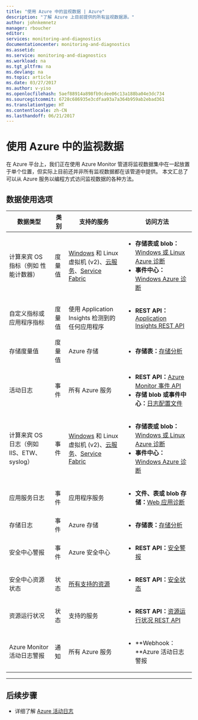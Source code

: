 ```yaml
---
title: "使用 Azure 中的监视数据 | Azure"
description: "了解 Azure 上目前提供的所有监视数据源。"
author: johnkemnetz
manager: rboucher
editor: 
services: monitoring-and-diagnostics
documentationcenter: monitoring-and-diagnostics
ms.assetid: 
ms.service: monitoring-and-diagnostics
ms.workload: na
ms.tgt_pltfrm: na
ms.devlang: na
ms.topic: article
ms.date: 03/27/2017
ms.author: v-yiso
ms.openlocfilehash: 5aef88914a898fb9cdee06c13a188ba04e3dc734
ms.sourcegitcommit: 6728c686935e3cdfaa93a7a364b959ab2ebad361
ms.translationtype: HT
ms.contentlocale: zh-CN
ms.lasthandoff: 06/21/2017
---
```

# 使用 Azure 中的监视数据
<a id="consume-monitoring-data-from-azure" class="xliff"></a>

在 Azure 平台上，我们正在使用 Azure Monitor 管道将监视数据集中在一起放置于单个位置，但实际上目前还并非所有监视数据都在该管道中提供。 本文汇总了可以从 Azure 服务以编程方式访问监视数据的各种方法。

## 数据使用选项
<a id="options-for-data-consumption" class="xliff"></a>

| 数据类型 | 类别 | 支持的服务 | 访问方法 |
| --- | --- | --- | --- |
| 计算来宾 OS 指标（例如 性能计数器） | 度量值 | [Windows](../virtual-machines/virtual-machines-dotnet-diagnostics.md) 和 Linux 虚拟机 (v2)、[云服务](../cloud-services/cloud-services-dotnet-diagnostics-trace-flow.md)、[Service Fabric](../service-fabric/service-fabric-diagnostics-how-to-monitor-and-diagnose-services-locally.md) | <ul><li>**存储表或 blob：**[Windows 或 Linux Azure 诊断](../cloud-services/cloud-services-dotnet-diagnostics-storage.md)</li><li>**事件中心：**[Windows Azure 诊断](../event-hubs/event-hubs-streaming-azure-diags-data.md)</li></ul> |
| 自定义指标或应用程序指标 | 度量值 | 使用 Application Insights 检测到的任何应用程序 | <ul><li>**REST API：**[Application Insights REST API](https://dev.applicationinsights.io/reference)</li></ul> |
| 存储度量值 | 度量值 | Azure 存储 | <ul><li>**存储表：**[存储分析](https://docs.microsoft.com/rest/api/storageservices/storage-analytics)</li></ul> |
| 活动日志 | 事件 | 所有 Azure 服务 | <ul><li>**REST API：**[Azure Monitor 事件 API](https://docs.microsoft.com/rest/api/monitor/events)</li><li>**存储 blob 或事件中心：**[日志配置文件](monitoring-overview-activity-logs.md#export-the-activity-log-with-log-profiles)</li></ul> |
| 计算来宾 OS 日志（例如 IIS、ETW、syslog） | 事件 | [Windows](../virtual-machines/virtual-machines-dotnet-diagnostics.md) 和 Linux 虚拟机 (v2)、[云服务](../cloud-services/cloud-services-dotnet-diagnostics-trace-flow.md)、[Service Fabric](../service-fabric/service-fabric-diagnostics-how-to-monitor-and-diagnose-services-locally.md) | <ul><li>**存储表或 blob：**[Windows 或 Linux Azure 诊断](../cloud-services/cloud-services-dotnet-diagnostics-storage.md)</li><li>**事件中心：**[Windows Azure 诊断](../event-hubs/event-hubs-streaming-azure-diags-data.md)</li></ul> |
| 应用服务日志 | 事件 | 应用程序服务 | <ul><li>**文件、表或 blob 存储：**[Web 应用诊断](../app-service-web/web-sites-enable-diagnostic-log.md)</li></ul> |
| 存储日志 | 事件 | Azure 存储 | <ul><li>**存储表：**[存储分析](https://docs.microsoft.com/rest/api/storageservices/storage-analytics)</li></ul> |
| 安全中心警报 | 事件 | Azure 安全中心 | <ul><li>**REST API：**[安全警报](https://msdn.microsoft.com/library/mt704050.aspx)</li></ul> |
| 安全中心资源状态 | 状态 | [所有支持的资源](https://msdn.microsoft.com/library/mt704041.aspx#Anchor_1) | <ul><li>**REST API：**[安全状态](https://msdn.microsoft.com/library/mt704041.aspx)</li></ul> |
| 资源运行状况 | 状态 | 支持的服务 | <ul><li>**REST API：**[资源运行状况 REST API](https://azure.microsoft.com/blog/reduce-troubleshooting-time-with-azure-resource-health/)</li></ul> |
| Azure Monitor 活动日志警报 | 通知 | 所有 Azure 服务 | <ul><li>**Webhook：**Azure 活动日志警报</li></ul> |
****


## 后续步骤
<a id="next-steps" class="xliff"></a>

- 详细了解 [Azure 活动日志](./monitoring-overview-activity-logs.md)
